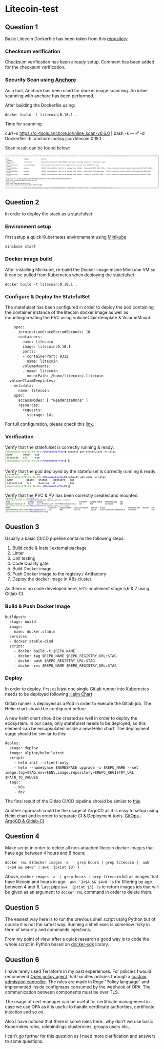 # Litecoin-test

## Question 1

Basic Litecoin Dockerfile has been taken from this [repository](https://github.com/uphold/docker-litecoin-core/tree/master/0.18)

### Checksum verification

Checksum verification has been already setup. Comment has been added for the checksum verification.

### Security Scan using [Anchore](https://anchore.com/blog/inline-scanning-with-anchore-engine/)

As a tool, Anchore has been used for docker image scanning. An inline scanning with anchore has been performed.

After building the Dockerfile using:
```
docker build -t litecoin:0.18.1 .
```

Time for scanning:

curl -s https://ci-tools.anchore.io/inline_scan-v0.6.0 | bash -s -- -f -d Dockerfile -b .anchore-policy.json litecoin:0.18.1

Scan result can be found below:

![Scan](scan.png)

## Question 2

In order to deploy the stack as a statefulset:

### Environment setup 

first setup a quick Kubernetes environement using [Minikube](https://minikube.sigs.k8s.io/docs/start/)
```
minikube start
```
### Docker image build 
After installing Minikube, re-build the Docker image inside Minikube VM so it can be pulled from Kubernetes when deploying the statefulset.
```
docker build -t litecoin:0.18.1 .
```

### Configure & Deploy the StatefulSet

The statefulset has been configured in order to deploy the pod containing the container instance of the litecoin docker image as well as mounting/creating the PVC using volumeClaimTemplate & VolumeMount.
```
    spec:
      terminationGracePeriodSeconds: 10
      containers:
      - name: litecoin
        image: litecoin:0.18.1
        ports:
        - containerPort: 9332
          name: litecoin
        volumeMounts:
        - name: litecoin
          mountPath: /home/litecoin/.litecoin
  volumeClaimTemplates:
  - metadata:
      name: litecoin
    spec:
      accessModes: [ "ReadWriteOnce" ]
      resources:
        requests:
          storage: 1Gi

```

For full configuration, please check this [link](https://github.com/iliasnaamane/Litecoin-test/blob/master/2/ss.yml).

### Verification

Verify that the statefulset is correctly running & ready.
![SS](ss.png)

Verify that the pod deployed by the statefulset is correctly running & ready.
![Pod](pod.png)

Verify that the PVC & PV has been correctly created and mounted.
![PV](pv.png)

## Question 3

Usually a basic CI/CD pipeline contains the following steps:

1) Build code & Install external package
2) Linter
3) Unit testing
4) Code Quality gate 
5) Build Docker image
6) Push Docker image to the registry / Artifactory
7) Deploy the docker image in K8s cluster.

As there is no code developed here, let's implement stage 5,6 & 7 using Gitlab-CI. 

### Build & Push Docker Image

```
buildpush:
  stage: build
  image:
    name: docker:stable
  services:
  - docker:stable-dind
  script:
    - docker build -t $REPO_NAME .
    - docker tag $REPO_NAME $REPO_REGISTRY_URL:$TAG
    - docker push $REPO_REGISTRY_URL:$TAG
    - docker rmi $REPO_NAME $REPO_REGISTRY_URL:$TAG
```

### Deploy

In order to deploy, first at least one single Gitlab runner into Kubernetes needs to be deployed following [Helm Chart](https://docs.gitlab.com/runner/install/kubernetes.html)

Gitlab runner is deployed as a Pod in order to execute the Gitlab job. The Helm chart should be configured before.

A new helm chart should be created as well in order to deploy the ecosystem. In our case, only statefulset needs to be deployed, so this element can be encapsulated inside a new Helm chart. The deployment stage should be similar to this:

```
deploy:
  stage: deploy
  image: alpine/helm:latest
  script:
    - helm init --client-only
    - helm --namespace $NAMESPACE upgrade -i $REPO_NAME --set image.tag=$TAG,env=$ENV,image.repository=$REPO_REGISTRY_URL $PATH_TO_VALUES
  tags:
    - k8s
    - dev
```

The final result of the Gitlab CI/CD pipeline should be similar to [this](https://github.com/iliasnaamane/Litecoin-test/blob/master/gitlab-ci.yml).

Another approach could be the usage of ArgoCD as it is easy to setup using Helm chart and in order to separate CI & Deployment tools. [GitOps - ArgoCD & Gitlab-CI](https://medium.com/@andrew.kaczynski/gitops-in-kubernetes-argo-cd-and-gitlab-ci-cd-5828c8eb34d6)


## Question 4

Make script in order to delete all non-attached litecoin docker images that have age between 4 hours and 8 hours:

```
docker rmi $(docker images -a  | grep hours | grep litecoin |  awk '3<$4 && $4<8' | awk '{print $3}')

```

Above, ``` docker images -a  | grep hours | grep litecoin ``` list all images that have litecoin and hours in age. ```  awk '3<$4 && $4<8' ``` is for filtering by age between 4 and 8. Last pipe ``` awk '{print $3}' ``` is to return images ids that will be given as an argument to ```docker rmi``` command in order to delete them.



## Question 5

The easiest way here is to run the previous shell script using Python but of course it is not the safest way. Running a shell exec is somehow risky in term of security and commands injections.

From my point of view, after a quick research a good way is to code the whole script in Python based on [docker-sdk](https://docker-py.readthedocs.io/en/stable/) library. 

## Question 6

I have rarely used Terraform in my past experiences. For policies I would recommend [Open policy agent](https://www.openpolicyagent.org/docs/v0.12.2/kubernetes-admission-control/) that handles policies through a [custom admission controller](https://kubernetes.io/docs/reference/access-authn-authz/extensible-admission-controllers/). The rules are made in Rego "Policy language" and implemented inside configmaps consumed by the webhook of OPA. The communication between components  must be over TLS. 

The usage of cert-manager can be useful for certificate management in case we use OPA as it is useful to handle certificate authorities, certificate injection and so on..

Also I have noticed that there is some roles here.. why don't we use basic Kubernetes roles, rolebindings clusterroles, groups users etc..

I can't go further for this question as I need more clarification and answers to some questions.












